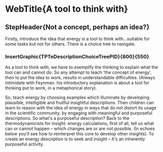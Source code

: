 # WebTitle{A tool to think with}

## StepHeader{Not a concept, perhaps an idea?}

Firstly, introduce the idea that energy is a tool to think with…suitable for some tasks but not for others. There is a choice tree to navigate.

### InsertGraphic{TPTeDescriptionChoiceTreePID}{800}{550}

As a tool to think with, we have to exemplify the thinking to explain what the tool can and cannot do. So any attempt to teach 'the concept of energy', then to put the idea to work, results in understandable difficulties. (Always intimidate with Feynman: his introductory explanation is about a tool for thinking put to work, in a metaphorical story).

So, teach energy by choosing examples which illuminate by developing plausible, intelligible and fruitful insightful descriptions. Then children can learn to reason with the idea of energy in ways that do not distort its usage in the scientific community, by engaging with meaningful and purposeful descriptions. So what's a purposeful description? Back to the thermodynamicists for insight: energy calculations, first of all, tell us what can or cannot happen – which changes are or are not possible. (In echoes below you'll see how to reinterpret this core to develop other insights). To create an energy description is to seek and insight – it's an inherently purposeful activity.
